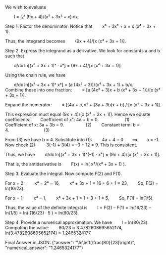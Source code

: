 We wish to evaluate

  I = ∫₁² (9x + 4)/(x⁵ + 3x² + x) dx.

Step 1. Factor the denominator.
Notice that
  x⁵ + 3x² + x = x (x⁴ + 3x + 1).

Thus, the integrand becomes
  (9x + 4)/[x (x⁴ + 3x + 1)].

Step 2. Express the integrand as a derivative.
We look for constants a and b such that

  d/dx ln[(x⁴ + 3x + 1)ᵃ · xᵇ] = (9x + 4)/[x (x⁴ + 3x + 1)].

Using the chain rule, we have

  d/dx ln[(x⁴ + 3x + 1)ᵃ xᵇ] = (a (4x³ + 3))/(x⁴ + 3x + 1) + b/x.
  Combine these into one fraction:
  = [a (4x³ + 3)x + b (x⁴ + 3x + 1)]/[x (x⁴ + 3x + 1)].

Expand the numerator:
  = [(4a + b)x⁴ + (3a + 3b)x + b] / [x (x⁴ + 3x + 1)].

This expression must equal (9x + 4)/[x (x⁴ + 3x + 1)]. Hence we equate coefficients:
  Coefficient of x⁴: 4a + b = 0.      (1)
  Coefficient of x: 3a + 3b = 9.     (2)
  Constant term: b = 4.        (3)

From (3) we have b = 4. Substitute into (1):
  4a + 4 = 0  ⟹  a = -1.
Now check (2):
  3(–1) + 3(4) = –3 + 12 = 9.
This is consistent.

Thus, we have
  d/dx ln[(x⁴ + 3x + 1)^(–1) · x⁴] = (9x + 4)/[x (x⁴ + 3x + 1)].

That is, the antiderivative is
  F(x) = ln( x⁴/(x⁴ + 3x + 1) ).

Step 3. Evaluate the integral.
Now compute F(2) and F(1).

For x = 2:
  x⁴ = 2⁴ = 16,
  x⁴ + 3x + 1 = 16 + 6 + 1 = 23,
  So, F(2) = ln(16/23).

For x = 1:
  x⁴ = 1,
  x⁴ + 3x + 1 = 1 + 3 + 1 = 5,
  So, F(1) = ln(1/5).

Thus, the value of the definite integral is
  I = F(2) – F(1) = ln(16/23) – ln(1/5) = ln( (16/23) · 5 ) = ln(80/23).

Step 4. Provide a numerical approximation.
We have
  I = ln(80/23).
Computing the value:
  80/23 ≈ 3.4782608695652174,
  ln(3.4782608695652174) ≈ 1.2465324177.

Final Answer in JSON:
{"answer": "\\ln\\left(\\frac{80}{23}\\right)", "numerical_answer": "1.2465324177"}